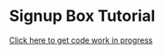 # Signup Box Tutorial

[Click here to get code work in progress](https://github.com/petryca/ascenders-signup-box)
